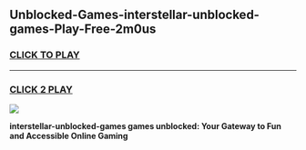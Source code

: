 
## Unblocked-Games-interstellar-unblocked-games-Play-Free-2m0us
<h3>
<a href="https://premium76.site?title=interstellar-unblocked-games&ref=23A">CLICK TO PLAY</a></h3>
<hr>

<h3>
<a href="https://premium76.site?title=interstellar-unblocked-games&ref=23A">CLICK 2 PLAY</a>
  
</h3>

<a href="https://premium76.site?title=interstellar-unblocked-games&ref=23A"><img src="https://clearcache.store/games.png"></a>


**interstellar-unblocked-games games unblocked: Your Gateway to Fun and Accessible Online Gaming**
